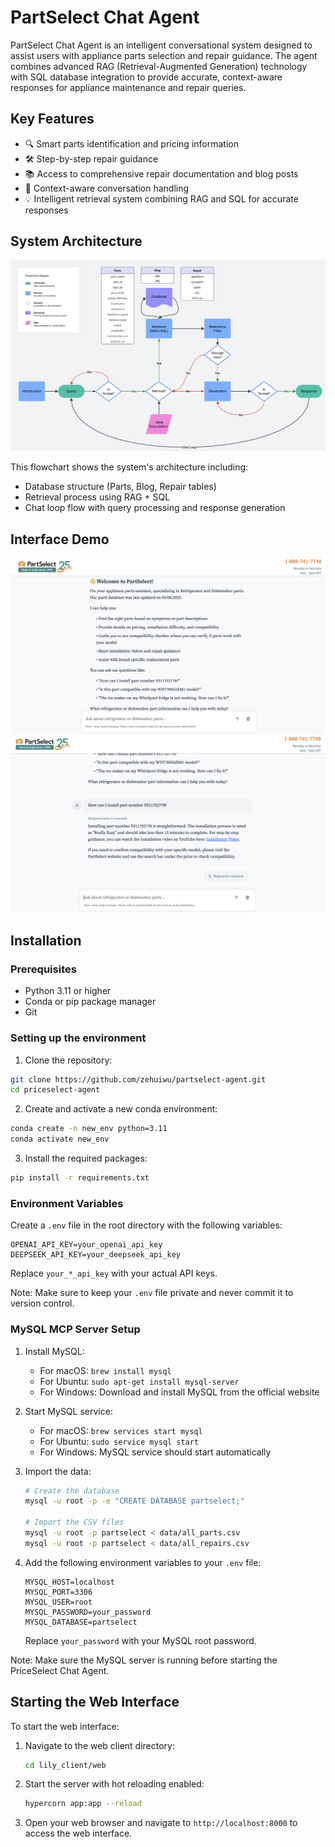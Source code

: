 # PartSelect Chat Agent
PartSelect Chat Agent is an intelligent conversational system designed to assist users with appliance parts selection and repair guidance. The agent combines advanced RAG (Retrieval-Augmented Generation) technology with SQL database integration to provide accurate, context-aware responses for appliance maintenance and repair queries.

## Key Features
- 🔍 Smart parts identification and pricing information
- 🛠️ Step-by-step repair guidance
- 📚 Access to comprehensive repair documentation and blog posts
- 🤖 Context-aware conversation handling
- 💡 Intelligent retrieval system combining RAG and SQL for accurate responses

## System Architecture
![System Architecture](system.png)

This flowchart shows the system's architecture including:
- Database structure (Parts, Blog, Repair tables)
- Retrieval process using RAG + SQL
- Chat loop flow with query processing and response generation

## Interface Demo
![Interface1](UI1.png)
![Interface2](UI2.png)

## Installation

### Prerequisites
- Python 3.11 or higher
- Conda or pip package manager
- Git

### Setting up the environment

1. Clone the repository:
```bash
git clone https://github.com/zehuiwu/partselect-agent.git
cd priceselect-agent
```

2. Create and activate a new conda environment:
```bash
conda create -n new_env python=3.11
conda activate new_env
```

3. Install the required packages:
```bash
pip install -r requirements.txt
```

### Environment Variables
Create a `.env` file in the root directory with the following variables:
```
OPENAI_API_KEY=your_openai_api_key
DEEPSEEK_API_KEY=your_deepseek_api_key
```

Replace `your_*_api_key` with your actual API keys.

Note: Make sure to keep your `.env` file private and never commit it to version control.

### MySQL MCP Server Setup

1. Install MySQL:
   - For macOS: `brew install mysql`
   - For Ubuntu: `sudo apt-get install mysql-server`
   - For Windows: Download and install MySQL from the official website

2. Start MySQL service:
   - For macOS: `brew services start mysql`
   - For Ubuntu: `sudo service mysql start`
   - For Windows: MySQL service should start automatically

3. Import the data:
   ```bash
   # Create the database
   mysql -u root -p -e "CREATE DATABASE partselect;"
   
   # Import the CSV files
   mysql -u root -p partselect < data/all_parts.csv
   mysql -u root -p partselect < data/all_repairs.csv
   ```

4. Add the following environment variables to your `.env` file:
   ```
   MYSQL_HOST=localhost
   MYSQL_PORT=3306
   MYSQL_USER=root
   MYSQL_PASSWORD=your_password
   MYSQL_DATABASE=partselect
   ```

   Replace `your_password` with your MySQL root password.

Note: Make sure the MySQL server is running before starting the PriceSelect Chat Agent.

## Starting the Web Interface

To start the web interface:

1. Navigate to the web client directory:
   ```bash
   cd lily_client/web
   ```

2. Start the server with hot reloading enabled:
   ```bash
   hypercorn app:app --reload
   ```

3. Open your web browser and navigate to `http://localhost:8000` to access the web interface.

